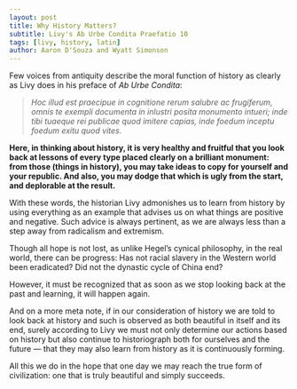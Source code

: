 ```yaml
---
layout: post
title: Why History Matters?
subtitle: Livy's Ab Urbe Condita Praefatio 10
tags: [livy, history, latin]
author: Aaron D'Souza and Wyatt Simonson
---
```


Few voices from antiquity describe the moral function of history as clearly as Livy does in his preface of *Ab Urbe Condita*:

> *Hoc illud est praecipue in cognitione rerum salubre ac frugiferum, omnis te exempli documenta in inlustri posita monumento intueri; inde tibi tuaeque rei publicae quod imitere capias, inde foedum inceptu foedum exitu quod vites.*

**Here, in thinking about history, it is very healthy and fruitful that you look back at lessons of every type placed clearly on a brilliant monument: from those (things in history), you may take ideas to copy for yourself and your republic. And also, you may dodge that which is ugly from the start, and deplorable at the result.**

With these words, the historian Livy admonishes us to learn from history by using everything as an example that advises us on what things are positive and negative. Such advice is always pertinent, as we are always less than a step away from radicalism and extremism.

Though all hope is not lost, as unlike Hegel’s cynical philosophy, in the real world, there can be progress: Has not racial slavery in the Western world been eradicated? Did not the dynastic cycle of China end?

However, it must be recognized that as soon as we stop looking back at the past and learning, it will happen again. 

And on a more meta note, if in our consideration of history we are told to look back at history and such is observed as both beautiful in itself and its end, surely according to Livy we must not only determine our actions based on history but also continue to historiograph both for ourselves and the future — that they may also learn from history as it is continuously forming.

All this we do in the hope that one day we may reach the true form of civilization: one that is truly beautiful and simply succeeds.
